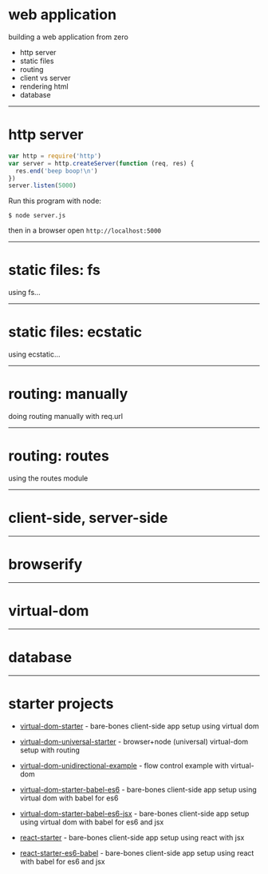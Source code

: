 # web application

building a web application from zero

* http server
* static files
* routing
* client vs server
* rendering html
* database

---
# http server

``` js
var http = require('http')
var server = http.createServer(function (req, res) {
  res.end('beep boop!\n')
})
server.listen(5000)
```

Run this program with node:

```
$ node server.js
```

then in a browser open `http://localhost:5000`

---
# static files: fs

using fs...

---
# static files: ecstatic

using ecstatic...

---
# routing: manually

doing routing manually with req.url

---
# routing: routes

using the routes module

---
# client-side, server-side

---
# browserify

---
# virtual-dom

---
# database

---
# starter projects

* [virtual-dom-starter](https://github.com/substack/virtual-dom-starter) - bare-bones client-side app setup using virtual dom
* [virtual-dom-universal-starter](https://github.com/substack/virtual-dom-universal-starter) - browser+node (universal) virtual-dom setup with routing
* [virtual-dom-unidirectional-example](https://github.com/substack/virtual-dom-unidirectional-example) - flow control example with virtual-dom
* [virtual-dom-starter-babel-es6](https://github.com/substack/virtual-dom-starter-babel-es6) - bare-bones client-side app setup using virtual dom with babel for es6
* [virtual-dom-starter-babel-es6-jsx](https://github.com/substack/virtual-dom-starter-babel-es6-jsx) - bare-bones client-side app setup using virtual dom with babel for es6 and jsx

* [react-starter](http://github.com/substack/react-starter) - bare-bones client-side app setup using react with jsx
* [react-starter-es6-babel](https://github.com/substack/react-starter-es6-babel) - bare-bones client-side app setup using react with babel for es6 and jsx

